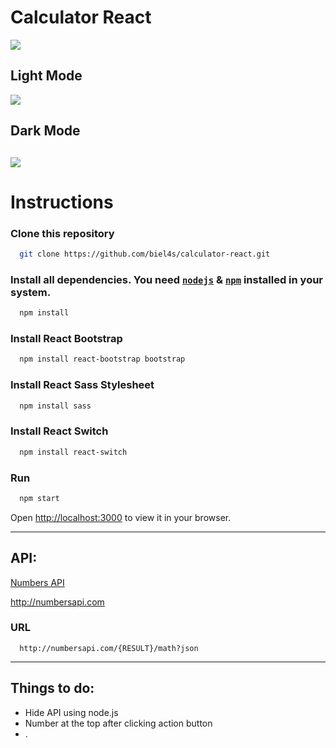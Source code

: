 # Calculator React

![](https://i.imgur.com/ihkQZbJ.gif)

## Light Mode
![](https://i.imgur.com/Fnd5P9p.png)

## Dark Mode
![](https://i.imgur.com/jDEDhPH.png)
---
# Instructions

### Clone this repository

```bash 
  git clone https://github.com/biel4s/calculator-react.git 
```
### Install all dependencies. You need [`nodejs`](https://nodejs.org/en/) & [`npm`](https://www.npmjs.com/) installed in your system.

```bash
  npm install
```

### Install React Bootstrap 
  
```bash 
  npm install react-bootstrap bootstrap
```

### Install React Sass Stylesheet
  
```bash 
  npm install sass
```

### Install React Switch

```bash 
  npm install react-switch
```

### Run
```bash
  npm start
```
Open [http://localhost:3000](http://localhost:3000) to view it in your browser.

---

## API:
  [Numbers API](http://numbersapi.com)
  
  http://numbersapi.com
  
### URL 
```
  http://numbersapi.com/{RESULT}/math?json
```
  
---

## Things to do: 
- Hide API using node.js
- Number at the top after clicking action button
- .
